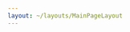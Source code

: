 ```yaml
---
layout: ~/layouts/MainPageLayout
---
```


<template v-slot:title>

## Secret Calendar

</template>

<single-column>
    <calendar></calendar>
</single-column>